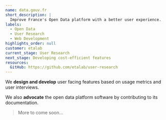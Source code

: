 ```yaml
---
name: data.gouv.fr
short_description: |
  Improve France's Open Data platform with a better user experience.
labels:
  - Open Data
  - User Research
  - Web Development
highlights_order: null
customer: etalab
current_stage: User Research
next_stage: Developing cost-efficient features
resources:
  GitHub: https://github.com/etalab/user-research
---
```


We **design and develop** user facing features based on usage metrics and user interviews.

We also **advocate** the open data platform software by contributing to its documentation.

> More to come soon…

[etalab]: https://www.etalab.gouv.fr
